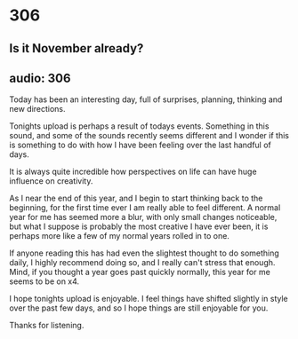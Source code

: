 # 306
## Is it November already?
audio: 306
---
Today has been an interesting day, full of surprises, planning, thinking and new directions.

Tonights upload is perhaps a result of todays events. Something in this sound, and some of the sounds recently seems different and I wonder if this is something to do with how I have been feeling over the last handful of days. 

It is always quite incredible how perspectives on life can have huge influence on creativity.

As I near the end of this year, and I begin to start thinking back to the beginning, for the first time ever I am really able to feel different. A normal year for me has seemed more a blur, with only small changes noticeable, but what I suppose is probably the most creative I have ever been, it is perhaps more like a few of my normal years rolled in to one.

If anyone reading this has had even the slightest thought to do something daily, I highly recommend doing so, and I really can't stress that enough. Mind, if you thought a year goes past quickly normally, this year for me seems to be on x4.

I hope tonights upload is enjoyable. I feel things have shifted slightly in style over the past few days, and so I hope things are still enjoyable for you.

Thanks for listening.